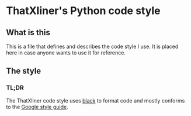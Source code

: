 # ThatXliner's Python code style
## What is this
This is a file that defines and describes the code style I use. It is placed here in case anyone wants to use it for reference.

## The style

### TL;DR
The ThatXliner code style uses [black]() to format code and mostly conforms to the [Google style guide](https://google.github.io/styleguide/pyguide.html).

